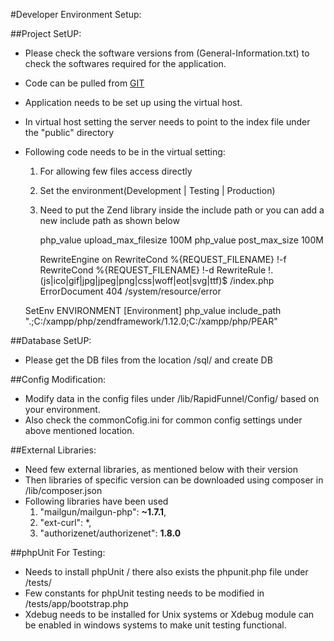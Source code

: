 #Developer Environment Setup:

##Project SetUP:
* Please check the software versions from (General-Information.txt) to check the softwares required for the application.
* Code can be pulled from [GIT](https://bitbucket.org/rapidfunnel/web-application)
* Application needs to be set up using the virtual host.
* In virtual host setting the server needs to point to the index file under the "public" directory
* Following code needs to be in the virtual setting:
	1. For allowing few files access directly
	2. Set the environment(Development | Testing | Production)
	3. Need to put the Zend library inside the include path or you can add a new include path as shown below

		php_value upload_max_filesize 100M
		php_value post_max_size 100M
	
		RewriteEngine on
		RewriteCond %{REQUEST_FILENAME} !-f
		RewriteCond %{REQUEST_FILENAME} !-d
		RewriteRule !\.(js|ico|gif|jpg|jpeg|png|css|woff|eot|svg|ttf)$ /index.php
		ErrorDocument 404 /system/resource/error

    SetEnv ENVIRONMENT [Environment]
    php_value include_path ".;C:/xampp/php/zendframework/1.12.0;C:/xampp/php/PEAR"


##Database SetUP:
* Please get the DB files from the location <ProjectDirectoryName>/sql/ and create DB


##Config Modification:
* Modify data in the config files under <ProjectDirectoryName>/lib/RapidFunnel/Config/ based on your environment.
* Also check the commonCofig.ini for common config settings under above mentioned location.


##External Libraries:
* Need few external libraries, as mentioned below with their version
* Then libraries of specific version can be downloaded using composer in <ProjectDirectoryName>/lib/composer.json
* Following libraries have been used
	1. "mailgun/mailgun-php": **~1.7.1**,
	2. "ext-curl": *,
	3. "authorizenet/authorizenet": **1.8.0**


##phpUnit For Testing:
* Needs to install phpUnit / there also exists the phpunit.php file under <ProjectDirectoryName>/tests/
* Few constants for phpUnit testing needs to be modified in <ProjectDirectoryName>/tests/app/bootstrap.php
* Xdebug needs to be installed for Unix systems or Xdebug module can be enabled in windows systems to make unit testing functional.
